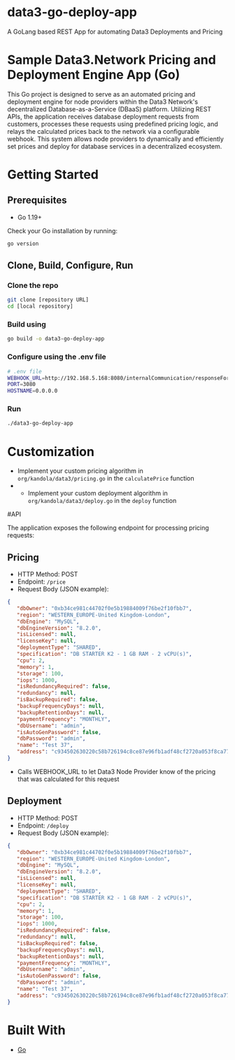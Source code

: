 # data3-go-deploy-app
A GoLang based REST App for automating Data3 Deployments and Pricing

# Sample Data3.Network Pricing and Deployment Engine App (Go)

This Go project is designed to serve as an automated pricing and deployment engine for node providers within the 
Data3 Network's decentralized Database-as-a-Service (DBaaS) platform. 
Utilizing REST APIs, the application receives database deployment requests from customers, 
processes these requests using predefined pricing logic, and relays the calculated prices back to the 
network via a configurable webhook. This system allows node providers to dynamically and efficiently set 
prices and deploy for database services in a decentralized ecosystem.

# Getting Started

## Prerequisites
* Go 1.19+

Check your Go installation by running:
```bash
go version
```
## Clone, Build, Configure, Run
### Clone the repo
```bash
git clone [repository URL]
cd [local repository]
```

### Build using
```bash
go build -o data3-go-deploy-app
```

### Configure using the .env file
```bash
# .env file
WEBHOOK_URL=http://192.168.5.168:8080/internalCommunication/responseForProposal
PORT=3080
HOSTNAME=0.0.0.0
```

### Run
```bash
./data3-go-deploy-app
```

# Customization
* Implement your custom pricing algorithm in `org/kandola/data3/pricing.go` in the `calculatePrice` function
* * Implement your custom deployment algorithm in `org/kandola/data3/deploy.go` in the `deploy` function

#API

The application exposes the following endpoint for processing pricing requests:
## Pricing
* HTTP Method: POST
* Endpoint: `/price`
* Request Body (JSON example):
```json
{
   "dbOwner": "0xb34ce981c44702f0e5b19884009f76be2f10fbb7",
   "region": "WESTERN_EUROPE-United Kingdom-London",
   "dbEngine": "MySQL",
   "dbEngineVersion": "8.2.0",
   "isLicensed": null,
   "licenseKey": null,
   "deploymentType": "SHARED",
   "specification": "DB STARTER K2 - 1 GB RAM - 2 vCPU(s)",
   "cpu": 2,
   "memory": 1,
   "storage": 100,
   "iops": 1000,
   "isRedundancyRequired": false,
   "redundancy": null,
   "isBackupRequired": false,
   "backupFrequencyDays": null,
   "backupRetentionDays": null,
   "paymentFrequency": "MONTHLY",
   "dbUsername": "admin",
   "isAutoGenPassword": false,
   "dbPassword": "admin",
   "name": "Test 37",
   "address": "c934502630220c58b726194c8ce87e96fb1adf48cf2720a053f8ca7721101238"
}
```
* Calls WEBHOOK_URL to let Data3 Node Provider know of the pricing that was calculated for this request

## Deployment
* HTTP Method: POST
* Endpoint: `/deploy`
* Request Body (JSON example):
```json
{
   "dbOwner": "0xb34ce981c44702f0e5b19884009f76be2f10fbb7",
   "region": "WESTERN_EUROPE-United Kingdom-London",
   "dbEngine": "MySQL",
   "dbEngineVersion": "8.2.0",
   "isLicensed": null,
   "licenseKey": null,
   "deploymentType": "SHARED",
   "specification": "DB STARTER K2 - 1 GB RAM - 2 vCPU(s)",
   "cpu": 2,
   "memory": 1,
   "storage": 100,
   "iops": 1000,
   "isRedundancyRequired": false,
   "redundancy": null,
   "isBackupRequired": false,
   "backupFrequencyDays": null,
   "backupRetentionDays": null,
   "paymentFrequency": "MONTHLY",
   "dbUsername": "admin",
   "isAutoGenPassword": false,
   "dbPassword": "admin",
   "name": "Test 37",
   "address": "c934502630220c58b726194c8ce87e96fb1adf48cf2720a053f8ca7721101238"
}
```

# Built With
* [Go](https://go.dev/)

